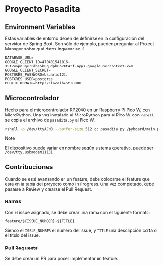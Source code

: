 # Proyecto Pasadita

## Environment Variables

Estas variables de entorno deben de definirse en la configuración del servidor de Spring Boot. Son sólo de ejemplo, pueden preguntar al Project Manager sobre qué datos ingresar aquí.

```env
DATABASE_URL=
GOOGLE_CLIENT_ID=470401541816-35t7onpn3ger6dbe5b6q8dph6o78t4rf.apps.googleusercontent.com
GOOGLE_CLIENT_SECRET=
POSTGRES_PASSWORD=Usuario123.
POSTGRES_USER=postgres
PUBLIC_DOMAIN=http://localhost:8080
```

## Microcontrolador

Hecho para el microcontrolador RP2040 en un Raspberry Pi Pico W, con MicroPython. Una vez instalado el MicroPython para el Pico W, con `rshell` se copia el archivo de `pasadita.py` al Pico W.

```sh
rshell -p /dev/ttyACM0 --buffer-size 512 cp pasadita.py /pyboard/main.py
```

> [!NOTE]
> El dispositivo puede variar en nombre según sistema operativo, puede ser `/dev/tty.usbmodem11101`

## Contribuciones

Cuando se esté avanzando en un feature, debe colocarse el feature que está en la tabla del proyecto como In Progress. Una vez completado, debe pasarse a Review y crearse el Pull Request.

### Ramas
Con el issue asignado, se debe crear una rama con el siguiente formato:

```
feature/${ISSUE_NUMBER}-${TITLE}
```

Siendo el `ISSUE_NUMBER` el número del issue, y `TITLE` una descripción corta o el título del issue.


### Pull Requests

Se debe crear un PR para poder implementar un feature.
